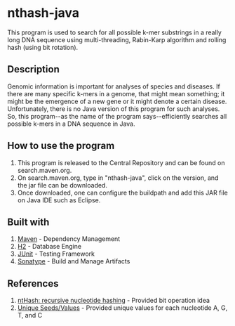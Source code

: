 # nthash-java
This program is used to search for all possible k-mer substrings in a really long DNA sequence using multi-threading, Rabin-Karp algorithm and rolling hash (using bit rotation).

## Description
Genomic information is important for analyses of species and diseases. If there are many specific k-mers in a genome, that might mean something; it might be the emergence of a new gene or it might denote a certain disease. Unfortunately, there is no Java version of this program for such analyses. So, this program--as the name of the program says--efficiently searches all possible k-mers in a DNA sequence in Java.

## How to use the program
1. This program is released to the Central Repository and can be found on search.maven.org.
2. On search.maven.org, type in "nthash-java", click on the version, and the jar file can be downloaded.
3. Once downloaded, one can configure the buildpath and add this JAR file on Java IDE such as Eclipse.

## Built with
1. [Maven](https://maven.apache.org/) - Dependency Management <br />
2. [H2](https://www.h2database.com/html/main.html) - Database Engine <br />
3. [JUnit](https://junit.org/junit5/) - Testing Framework <br />
4. [Sonatype](https://www.sonatype.com/) - Build and Manage Artifacts <br />

## References
1. [ntHash: recursive nucleotide hashing](https://academic.oup.com/bioinformatics/article/32/22/3492/2525588) - Provided bit operation idea <br />
2. [Unique Seeds/Values](https://github.com/bcgsc/ntHash) - Provided unique values for each nucleotide A, G, T, and C <br />
